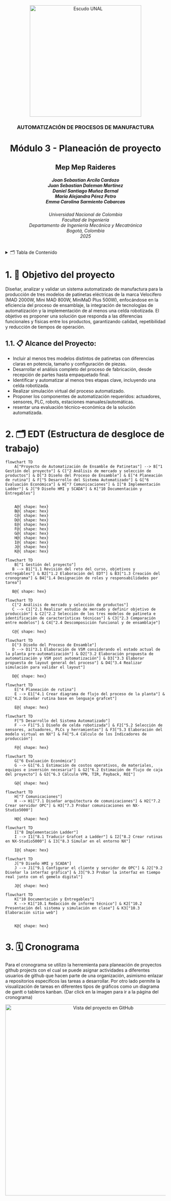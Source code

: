 <div align="center">
<picture>
    <source srcset="https://imgur.com/5bYAzsb.png" media="(prefers-color-scheme: dark)">
    <source srcset="https://imgur.com/Os03JoE.png" media="(prefers-color-scheme: light)">
    <img src="https://imgur.com/Os03JoE.png" alt="Escudo UNAL" width="350px">
</picture>

<h3>AUTOMATIZACIÓN DE PROCESOS DE MANUFACTURA</h3>

<h1>Módulo 3 - Planeación de proyecto</h1>

<h2>Mep Mep Raideres</h2>

<h5>Joan Sebastian Arcila Cardozo<br>
    Juan Sebastian Daleman Martinez<br>
    Daniel Santiago Muñoz Bernal<br>
    Maria Alejandra Pérez Petro<br>
    Emma Carolina Sarmiento Cabarcas</h5>

<h6>Universidad Nacional de Colombia<br>
    Facultad de Ingeniería<br>
    Departamento de Ingeniería Mecánica y Mecatrónica<br>
    Bogotá, Colombia<br>
    2025</h6>
</div>


<details>
    <summary>🗂️ Tabla de Contenido</summary>

<!-- TOC -->
- [1. 🎯 Objetivo del proyecto](#1--objetivo-del-proyecto)
  - [1.1. 📋 Alcance del Proyecto:](#11--alcance-del-proyecto)
- [2. 🗂️ EDT (Estructura de desgloce de trabajo)](#2-️-edt-estructura-de-desgloce-de-trabajo)
- [3. 🗓️ Cronograma](#3-️-cronograma)


</details>

# 1. 🎯 Objetivo del proyecto
 
Diseñar, analizar y validar un sistema automatizado de manufactura para la producción de tres modelos de patinetas eléctricas de la marca Velocifero (MAD 2000W, Mini MAD 800W, MiniMaD Plus 500W), enfocándose en la eficiencia del proceso de ensamblaje, la integración de tecnologías de automatización y la implementación de al menos una celda robotizada. El objetivo es proponer una solución que responda a las diferencias funcionales y físicas entre los productos, garantizando calidad, repetibilidad y reducción de tiempos de operación.
 
## 1.1. 📋 Alcance del Proyecto:
- Incluir al menos tres modelos distintos de patinetas con diferencias claras en potencia, tamaño y configuración de piezas.
- Desarrollar el análisis completo del proceso de fabricación, desde recepción de partes hasta empaquetado final.
- Identificar y automatizar al menos tres etapas clave, incluyendo una celda robotizada.
- Realizar simulación virtual del proceso automatizado.
- Proponer los componentes de automatización requeridos: actuadores, sensores, PLC, robots, estaciones manuales/automáticas.
- resentar una evaluación técnico-económica de la solución automatizada.


# 2. 🗂️ EDT (Estructura de desgloce de trabajo)


```mermaid
flowchart TD
    A["Proyecto de Automatización de Ensamble de Patinetas"] --> B["1 Gestión del proyecto"] & C["2 Análisis de mercado y selección de productos"] & D["3 Diseño del Proceso de Ensamble"] & E["4 Planeación de rutina"] & F["5 Desarrollo del Sistema Automatizado"] & G["6 Evaluación Económica"] & H["7 Comunicaciones"] & I["8 Implementación Ladder"] & J["9 Diseño HMI y SCADA"] & K["10 Documentación y Entregables"]
    

    A@{ shape: hex}
    B@{ shape: hex}
    C@{ shape: hex}
    D@{ shape: hex}
    E@{ shape: hex}
    F@{ shape: hex}
    G@{ shape: hex}
    H@{ shape: hex}
    I@{ shape: hex}
    J@{ shape: hex}
    K@{ shape: hex}
```


 ```mermaid
flowchart TD
     B["1 Gestión del proyecto"]
    B --> B1["1.1 Revisión del reto del curso, objetivos y entregables"] & B2["1.2 Elaboración del EDT"] & B3["1.3 Creación del cronograma"] & B4["1.4 Designación de roles y responsabilidades por tarea"]
    
    B@{ shape: hex}
```


 ```mermaid
flowchart TD
    C["2 Análisis de mercado y selección de productos"] 
    C --> C1["2.1 Realizar estudio de mercado y definir objetivo de producción"] & C2["2.2 Selección de los tres modelos de patineta e identificación de características técnicas"] & C3["2.3 Comparación entre modelos"] & C4["2.4 Descomposición funcional y de ensamblaje"]

    C@{ shape: hex}
```


 ```mermaid
flowchart TD
    D["3 Diseño del Proceso de Ensamble"]
    D --> D1["3.1 Elaboración de VSM considerando el estado actual de la planta pre-automatización"] & D2["3.2 Elaboración propuesta de automatización y VSM post automatización"] & D3["3.3 Elaborar propuesta de layout general del proceso"] & D4["3.4 Realizar simulación para validar el layout"]

    D@{ shape: hex}
```

```mermaid
flowchart TD
    E["4 Planeación de rutina"]
    E --> E1["4.1 Crear diagrama de flujo del proceso de la planta"] & E2["4.2 Diseñar rutina base en lenguaje grafcet"]

    E@{ shape: hex}
```

```mermaid
flowchart TD
    F["5 Desarrollo del Sistema Automatizado"]
    F --> F1["5.1 Diseño de celda robotizada"] & F2["5.2 Selección de sensores, actuadores, PLCs y herramientas"] & F3["5.3 Elaboración del modelo virtual en NX"] & F4["5.4 Cálculo de los Indicadores de producción"]

    F@{ shape: hex}
```

```mermaid
flowchart TD
    G["6 Evaluación Económica"]
    G --> G1["6.1 Estimación de costos operativos, de materiales, equipos e inversión necesaria"] & G2["6.2 Estimación de flujo de caja del proyecto"] & G3["6.3 Cálculo VPN, TIR, Payback, ROI"]

    G@{ shape: hex}
```

```mermaid
flowchart TD
    H["7 Comunicaciones"]
    H --> H1["7.1 Diseñar arquitectura de comunicaciones"] & H2["7.2 Crear servidor OPC"] & H3["7.3 Probar comunicaciones en NX-Studio5000"]

    H@{ shape: hex}
```

```mermaid
flowchart TD
    I["8 Implementación Ladder"]
    I --> I1["8.1 Traducir Grafcet a Ladder"] & I2["8.2 Crear rutinas en NX-Studio5000"] & I3["8.3 Simular en el entorno NX"]

    I@{ shape: hex}
```

```mermaid
flowchart TD
    J["9 Diseño HMI y SCADA"]
    J --> J1["9.1 Configurar el cliente y servidor de OPC"] & J2["9.2 Diseñar la interfaz gráfica"] & J3["9.3 Probar la interfaz en tiempo real junto con el gemelo digital"]

    J@{ shape: hex}
```

```mermaid
flowchart TD
    K["10 Documentación y Entregables"]
    K --> K1["10.1 Redacción de informe técnico"] & K2["10.2 Presentación del sistema y simulación en clase"] & K3["10.3 Elaboración sitio web"]


    K@{ shape: hex}
```


# 3. 🗓️ Cronograma

Para el cronograma se utilizo la herremienta para planeación de proyectos github projects con el cual se puede asignar actividades a diferentes usuarios de github que hacen parte de una organización, asimismo enlazar a repositorios especificos las tareas a desarrollar. Por otro lado permite la visualización de tareas en diferentes tipos de gráficos como un diagrama de gantt o tableros kanban. (Dar click en la imagen para ir a la página del cronograma)

<div align="center">
    <a href="https://github.com/orgs/APM-2025-1/projects/1/views/1" target="_blank">
    <img src="https://imgur.com/bSauv0y.png" alt="Vista del proyecto en GitHub" width="600px">
    </a>
</div>
